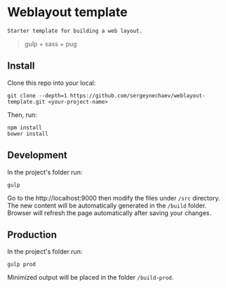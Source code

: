# Weblayout template
	Starter template for building a web layout.
> gulp + sass + pug


## Install

Clone this repo into your local:
```shell
git clone --depth=1 https://github.com/sergeynechaev/weblayout-template.git <your-project-name>
```

Then, run:
```shell
npm install
bower install
```


## Development

In the project's folder run:
```shell
gulp
```

Go to the http://localhost:9000 then modify the files under `/src` directory. The new content will be automatically generated in the `/build` folder. 
Browser will refresh the page automatically after saving your changes.


## Production

In the project's folder run:
```shell
gulp prod
```

Minimized output will be placed in the folder `/build-prod`.
